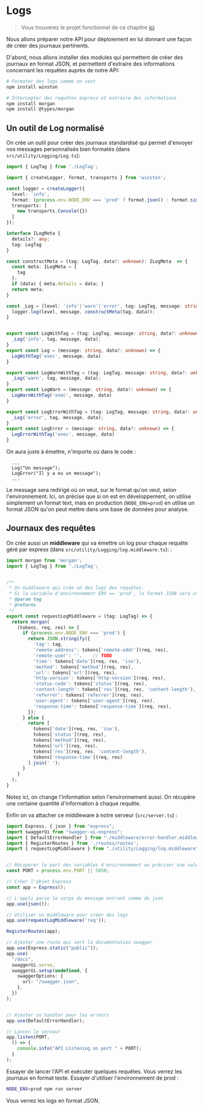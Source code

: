 # Logs

> Vous trouverez le projet fonctionnel de ce chapitre [ici](https://dev.glassworks.tech:18081/courses/api/api-code-samples/-/tree/007-deploy-monitor)


Nous allons préparer notre API pour déploiement en lui donnant une façon de créer des journaux pertinents.

D'abord, nous allons installer des modules qui permettent de créer des journaux en format JSON, et permettent d'extraire des informations concernant les requêtes auprès de notre API:

```bash
# Formater des logs comme on veut
npm install winston

# Intercepter des requêtes express et extraire des informations
npm install morgan
npm install @types/morgan
```

## Un outil de Log normalisé

On crée un outil pour créer des journaux standardisé qui permet d'envoyer nos messages personnalisés bien formatés (dans `src/utility/Logging/Log.ts`):

```ts
import { LogTag } from './LogTag';

import { createLogger, format, transports } from 'winston';

const logger = createLogger({
  level: 'info',
  format: (process.env.NODE_ENV === 'prod' ? format.json() : format.simple()),
  transports: [
    new transports.Console({})
  ]
});

interface ILogMeta {
  details?: any;
  tag: LogTag
}

const constructMeta = (tag: LogTag, data?: unknown): ILogMeta  => {
  const meta: ILogMeta = {
    tag
  };
  if (data) { meta.details = data; }
  return meta;
}

const _Log = (level: 'info'|'warn'|'error', tag: LogTag, message: string, data?: unknown) => {
  logger.log(level, message, constructMeta(tag, data));
}


export const LogWithTag = (tag: LogTag, message: string, data?: unknown) => {
  _Log('info', tag, message, data);
}
export const Log = (message: string, data?: unknown) => {
  LogWithTag('exec', message, data)
}

export const LogWarnWithTag = (tag: LogTag, message: string, data?: unknown) => {
  _Log('warn', tag, message, data);
}
export const LogWarn = (message: string, data?: unknown) => {
  LogWarnWithTag('exec', message, data)
}

export const LogErrorWithTag = (tag: LogTag, message: string, data?: unknown) => {
  _Log('error', tag, message, data);
}
export const LogError = (message: string, data?: unknown) => {
  LogErrorWithTag('exec', message, data)
}
```

On aura juste à émettre, n'importe où dans le code :

```
  ...
  Log("Un message");
  LogError("Il y a eu un message");
  ...
```

Le message sera redirigé où on veut, sur le format qu'on veut, selon l'environnement. Ici, on précise que si on est en développement, on utilise simplement un format text, mais en production (`NODE_ENV=prod`) en utilise un format JSON qu'on peut mettre dans une base de données pour analyse.

## Journaux des requêtes

On crée aussi un **middleware** qui va émettre un log pour chaque requête géré par express (dans `src/utility/Logging/log.middleware.ts`):
 :

```ts
import morgan from 'morgan';
import { LogTag } from './LogTag';


/**
 * Un middleware qui crée un des logs des requêtes.
 * Si la variable d'environnement ENV == 'prod', le format JSON sera utilisé, sinon, un text classique
 * @param tag 
 * @returns 
 */
export const requestLogMiddleware = (tag: LogTag) => {
  return morgan(
    (tokens, req, res) => {
      if (process.env.NODE_ENV === 'prod') {
        return JSON.stringify({
          'tag': tag,
          'remote-address': tokens['remote-addr'](req, res),
          'remote-user': '',    // TODO
          'time': tokens['date'](req, res, 'iso'),
          'method': tokens['method'](req, res),
          'url': tokens['url'](req, res),
          'http-version': tokens['http-version'](req, res),
          'status-code': tokens['status'](req, res),
          'content-length': tokens['res'](req, res, 'content-length'),
          'referrer': tokens['referrer'](req, res),
          'user-agent': tokens['user-agent'](req, res),
          'response-time': tokens['response-time'](req, res),          
        });
      } else {
        return [
          tokens['date'](req, res, 'iso'),
          tokens['status'](req, res),
          tokens['method'](req, res),
          tokens['url'](req, res),
          tokens['res'](req, res, 'content-length'),
          tokens['response-time'](req, res)
        ].join(' ');
      }
    }
  );
}
```

Notez ici, on change l'information selon l'environnement aussi. On récupère une certaine quantité d'information à chaque requête.

Enfin on va attacher ce middleware à notre serveur (`src/server.ts`) :

```ts
import Express, { json } from "express";
import swaggerUi from "swagger-ui-express";
import { DefaultErrorHandler } from "./middleware/error-handler.middleware";
import { RegisterRoutes } from './routes/routes';
import { requestLogMiddleware } from "./utility/Logging/log.middleware";


// Récupérer le port des variables d'environnement ou préciser une valeur par défaut
const PORT = process.env.PORT || 5050;

// Créer l'objet Express
const app = Express();

// L'appli parse le corps du message entrant comme du json
app.use(json());

// Utiliser un middleware pour créer des logs
app.use(requestLogMiddleware('req'));

RegisterRoutes(app);

// Ajouter une route qui sert la documentation swagger
app.use(Express.static("public"));
app.use(
  "/docs",
  swaggerUi.serve,
  swaggerUi.setup(undefined, {
    swaggerOptions: {
      url: "/swagger.json",
    },
  })
);


// Ajouter un handler pour les erreurs
app.use(DefaultErrorHandler);

// Lancer le serveur
app.listen(PORT,
  () => {
    console.info("API Listening on port " + PORT);
  }
);

```

Essayer de lancer l'API et exécuter quelques requêtes. Vous verrez les journaux en format texte. Essayer d'utiliser l'environnement de prod :

```bash
NODE_ENV=prod npm run server
```

Vous verrez les logs en format JSON.

